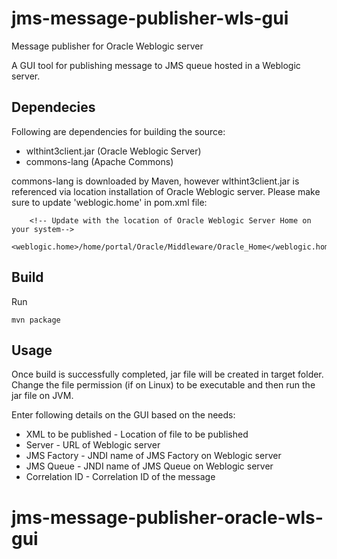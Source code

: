 # jms-message-publisher-wls-gui
Message publisher for Oracle Weblogic server

A GUI tool for publishing message to JMS queue hosted in a Weblogic server.

## Dependecies
Following are dependencies for building the source:

* wlthint3client.jar (Oracle Weblogic Server)
* commons-lang (Apache Commons)

commons-lang is downloaded by Maven, however wlthint3client.jar is referenced via location installation of Oracle Weblogic server. Please make sure to update 'weblogic.home' in pom.xml file:

		<!-- Update with the location of Oracle Weblogic Server Home on your system-->
		<weblogic.home>/home/portal/Oracle/Middleware/Oracle_Home</weblogic.home>

## Build
Run

    mvn package

## Usage

Once build is successfully completed, jar file will be created in target folder. Change the file permission (if on Linux) to be executable and then run the jar file on JVM.

Enter following details on the GUI based on the needs:

* XML to be published - Location of file to be published
* Server - URL of Weblogic server
* JMS Factory - JNDI name of JMS Factory on Weblogic server
* JMS Queue - JNDI name of JMS Queue on Weblogic server
* Correlation ID - Correlation ID of the message
# jms-message-publisher-oracle-wls-gui
